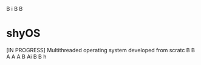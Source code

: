 
B
i
B
B
# shyOS
[IN PROGRESS] Multithreaded operating system developed from scratc
B
B
A
A
A
B
Ai
B
B
h
